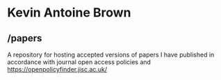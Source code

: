 # Kevin Antoine Brown
## /papers 
A repository for hosting accepted versions of papers I have published in accordance with journal open access policies and https://openpolicyfinder.jisc.ac.uk/
